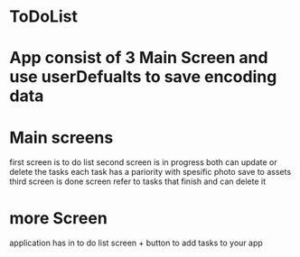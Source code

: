 # ToDoList
# App consist of 3 Main Screen and use userDefualts to save encoding data 
# Main screens
first screen is to do list 
second screen is in progress 
both can update or delete the tasks each task has a pariority with spesific photo save to assets 
third screen is done screen refer to tasks that finish and can delete it 

# more Screen 
application has in to do list screen + button to add tasks to your app
